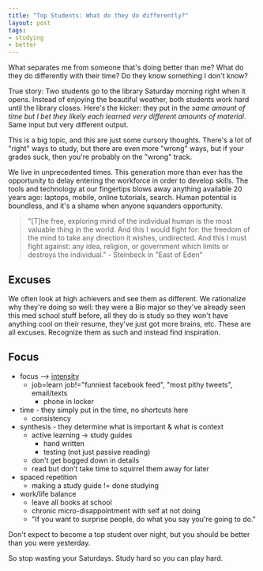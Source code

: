 ```yaml
---
title: "Top Students: What do they do differently?"
layout: post
tags:
- studying
- better
---
```


What separates me from someone that's doing better than me?  What do they do
differently with their time?  Do they know something I don't know?

True story: Two students go to the library Saturday morning right when it
opens.  Instead of enjoying the beautiful weather, both students work hard
until the library closes.  Here's the kicker: they put in the *same amount of
time but I bet they likely each learned very different amounts of material*.
Same input but very different output.

This is a big topic, and this are just some cursory thoughts.  There's a lot
of "right" ways to study, but there are even more "wrong" ways, but if your
grades suck, then you're probably on the "wrong" track.

We live in unprecedented times.  This generation more than ever has the
opportunity to delay entering the workforce in order to develop skills.  The
tools and technology at our fingertips blows away anything available 20 years
ago: laptops, mobile, online tutorials, search.  Human potential is boundless,
and it's a shame when anyone squanders opportunity.

> "[T]he free, exploring mind of the individual human is the most valuable
> thing in the world. And this I would fight for: the freedom of the mind to
> take any direction it wishes, undirected. And this I must fight against: any
> idea, religion, or government which limits or destroys the individual."
> -&nbsp;Steinbeck in "East of Eden"


## Excuses

We often look at high achievers and see them as different.  We rationalize why
they're doing so well: they were a Bio major so they've already seen this med
school stuff before, all they do is study so they won't have anything cool on
their resume, they've just got more brains, etc.  These are all excuses.
Recognize them as such and instead find inspiration.

## Focus

- focus --> [intensity][intensity]
  - job=learn  job!="funniest facebook feed", "most pithy tweets", email/texts
    - phone in locker
- time - they simply put in the time, no shortcuts here
  - consistency
- synthesis - they determine what is important & what is context
  - active learning -> study guides
    - hand written
    - testing (not just passive reading)
  - don't get bogged down in details
  - read but don't take time to squirrel them away for later
- spaced repetition
  - making a study guide != done studying
- work/life balance
  - leave all books at school
  - chronic micro-disappointment with self at not doing
  - "If you want to surprise people, do what you say you're going to do."

Don't expect to become a top student over night, but you should be better than
you were yesterday.

So stop wasting your Saturdays.  Study hard so you can play hard.

[SelfControl]: http://selfcontrolapp.com
[spaced repetition]: http://www.gwern.net/Spaced%20repetition
[intensity]: http://calnewport.com/blog/2014/04/08/work-accomplished-time-spent-x-intensity
[CalNewport]: http://calnewport.com/blog
